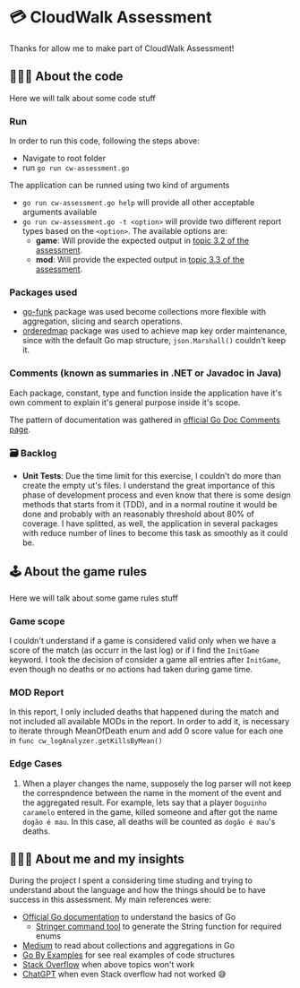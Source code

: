 # 💳 CloudWalk Assessment
Thanks for allow me to make part of CloudWalk Assessment!

## 👨🏼‍💻 About the code
Here we will talk about some code stuff

### Run
In order to run this code, following the steps above: 
- Navigate to root folder
- run `go run cw-assessment.go`

The application can be runned using two kind of arguments
- `go run cw-assessment.go help` will provide all other acceptable arguments available
- `go run cw-assessment.go -t <option>` will provide two different report types based on the `<option>`. The available options are: 
   - **game**: Will provide the expected output in [topic 3.2 of the assessment](https://gist.github.com/cloudwalk-tests/704a555a0fe475ae0284ad9088e203f1#32-report).
   - **mod**: Will provide the expected output in [topic 3.3 of the assessment](https://gist.github.com/cloudwalk-tests/704a555a0fe475ae0284ad9088e203f1#32-report).

### Packages used
- [go-funk](https://github.com/thoas/go-funk) package was used become collections more flexible with aggregation, slicing and search operations.
- [orderedmap](https://github.com/iancoleman/orderedmap) package was used to achieve map key order maintenance, since with the default Go map structure, `json.Marshall()` couldn't keep it.

### Comments (known as summaries in .NET or Javadoc in Java)
Each package, constant, type and function inside the application have it's own comment to explain it's general purpose inside it's scope.

The pattern of documentation was gathered in [official Go Doc Comments page](https://tip.golang.org/doc/comment).

### 🗃️ Backlog
- **Unit Tests**: Due the time limit for this exercise, I couldn't do more than create the empty ut's files. I understand the great importance of this phase of development process and even know that there is some design methods that starts from it (TDD), and in a normal routine it would be done and probably with an reasonably threshold about 80% of coverage. I have splitted, as well, the application in several packages with reduce number of lines to become this task as smoothly as it could be.

## 🕹️ About the game rules
Here we will talk about some game rules stuff

### Game scope
I couldn't understand if a game is considered valid only when we have a score of the match (as occurr in the last log) or if I find the `InitGame` keyword. I took the decision of consider a game all entries after `InitGame`, even though no deaths or no actions had taken during game time.

### MOD Report
In this report, I only included deaths that happened during the match and not included all available MODs in the report.
In order to add it, is necessary to iterate through MeanOfDeath enum and add 0 score value for each one in `func cw_logAnalyzer.getKillsByMean()` 

### Edge Cases
1) When a player changes the name, supposely the log parser will not keep the correspndence between the name in the moment of the event and the aggregated result.
For example, lets say that a player `Doguinho caramelo` entered in the game, killed someone and after got the name `dogão é mau`. In this case, all deaths will be counted as `dogão é mau`'s deaths.

## 🧔🏽‍♂️ About me and my insights
During the project I spent a considering time studing and trying to understand about the language and how the things should be to have success in this assessment. My main references were: 

-  [Official Go documentation](https://tip.golang.org/doc/) to understand the basics of Go
    - [Stringer command tool](https://pkg.go.dev/golang.org/x/tools/cmd/stringer) to generate the String function for required enums
- [Medium](https://medium.com) to read about collections and aggregations in Go
- [Go By Examples](https://gobyexample.com/) for see real examples of code structures
- [Stack Overflow](https://stackoverflow.com/) when above topics won't work
- [ChatGPT](https://chatgpt.com/) when even Stack overflow had not worked 😅